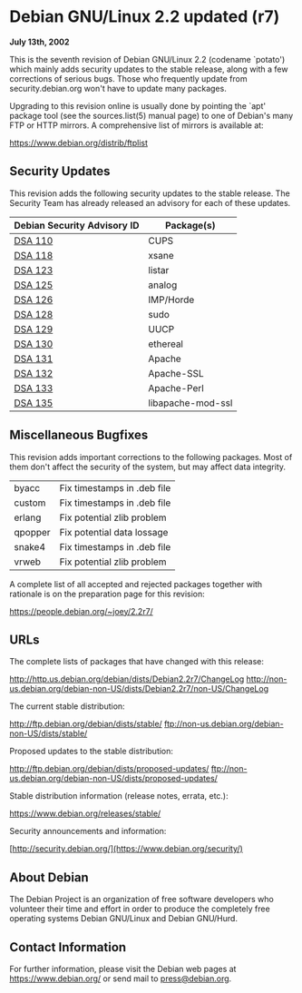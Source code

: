 
Debian GNU/Linux 2.2 updated (r7)
=================================


**July 13th, 2002**


This is the seventh revision of Debian GNU/Linux 2.2 (codename `potato')
which mainly adds security updates to the stable release, along with a
few corrections of serious bugs. Those who frequently update from
security.debian.org won't have to update many packages.


Upgrading to this revision online is usually done by pointing the
`apt' package tool (see the sources.list(5) manual page) to one of
Debian's many FTP or HTTP mirrors. A comprehensive list of mirrors is
available at:



<https://www.debian.org/distrib/ftplist>

Security Updates
----------------


This revision adds the following security updates to the stable release.
The Security Team has already released an advisory for each of these
updates.




| Debian Security Advisory ID | Package(s) |
| --- | --- |
| [DSA 110](https://www.debian.org/security/2002/dsa-110) | CUPS |
| [DSA 118](https://www.debian.org/security/2002/dsa-118) | xsane |
| [DSA 123](https://www.debian.org/security/2002/dsa-123) | listar |
| [DSA 125](https://www.debian.org/security/2002/dsa-125) | analog |
| [DSA 126](https://www.debian.org/security/2002/dsa-126) | IMP/Horde |
| [DSA 128](https://www.debian.org/security/2002/dsa-128) | sudo |
| [DSA 129](https://www.debian.org/security/2002/dsa-129) | UUCP |
| [DSA 130](https://www.debian.org/security/2002/dsa-130) | ethereal |
| [DSA 131](https://www.debian.org/security/2002/dsa-131) | Apache |
| [DSA 132](https://www.debian.org/security/2002/dsa-132) | Apache-SSL |
| [DSA 133](https://www.debian.org/security/2002/dsa-133) | Apache-Perl |
| [DSA 135](https://www.debian.org/security/2002/dsa-135) | libapache-mod-ssl |


Miscellaneous Bugfixes
----------------------


This revision adds important corrections to the following packages.
Most of them don't affect the security of the system, but may affect
data integrity.




|  |  |
| --- | --- |
| byacc | Fix timestamps in .deb file |
| custom | Fix timestamps in .deb file |
| erlang | Fix potential zlib problem |
| qpopper | Fix potential data lossage |
| snake4 | Fix timestamps in .deb file |
| vrweb | Fix potential zlib problem |


A complete list of all accepted and rejected packages together with
rationale is on the preparation page for this revision:



<https://people.debian.org/~joey/2.2r7/>

URLs
----


The complete lists of packages that have changed with this
release:



<http://http.us.debian.org/debian/dists/Debian2.2r7/ChangeLog>
<http://non-us.debian.org/debian-non-US/dists/Debian2.2r7/non-US/ChangeLog>

The current stable distribution:



<http://ftp.debian.org/debian/dists/stable/>
<ftp://non-us.debian.org/debian-non-US/dists/stable/>

Proposed updates to the stable distribution:



<http://ftp.debian.org/debian/dists/proposed-updates/>
<ftp://non-us.debian.org/debian-non-US/dists/proposed-updates/>

Stable distribution information (release notes, errata, etc.):



<https://www.debian.org/releases/stable/>

Security announcements and information:



[http://security.debian.org/](https://www.debian.org/security/)

About Debian
------------


The Debian Project is an organization of free software developers who
volunteer their time and effort in order to produce the completely
free operating systems Debian GNU/Linux and Debian GNU/Hurd.


Contact Information
-------------------


For further information, please visit the Debian web pages at
<https://www.debian.org/> or send mail to
<press@debian.org>.



